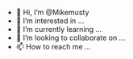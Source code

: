 - 👋 Hi, I’m @Mikemusty
- 👀 I’m interested in ...
- 🌱 I’m currently learning ...
- 💞️ I’m looking to collaborate on ...
- 📫 How to reach me ...

<!---
Mikemusty/Mikemusty is a ✨ special ✨ repository because its `README.md` (this file) appears on your GitHub profile.
You can click the Preview link to take a look at your changes.
--->
